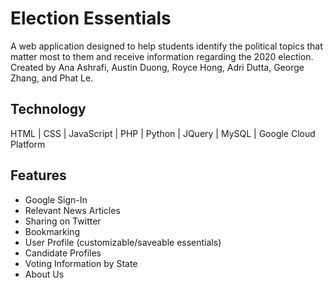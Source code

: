 # Election Essentials
A web application designed to help students identify the political topics that matter most to them and receive information regarding the 2020 election. Created by Ana Ashrafi, Austin Duong, Royce Hong, Adri Dutta, George Zhang, and Phat Le. 

## Technology
HTML | CSS | JavaScript | PHP | Python | JQuery | MySQL | Google Cloud Platform

## Features
* Google Sign-In
* Relevant News Articles
* Sharing on Twitter
* Bookmarking
* User Profile (customizable/saveable essentials)
* Candidate Profiles
* Voting Information by State
* About Us
